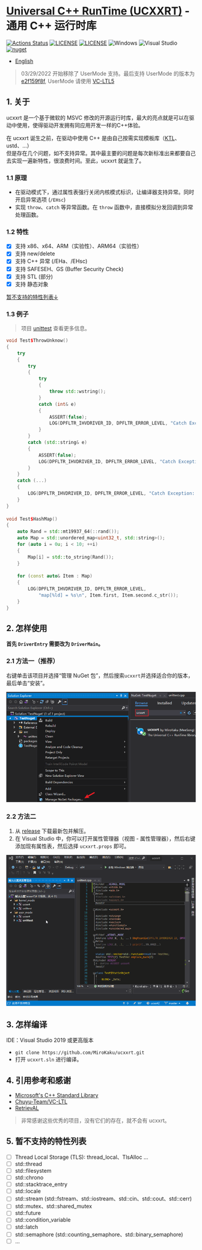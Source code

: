 # [Universal C++ RunTime (UCXXRT)](https://github.com/mirokaku/ucxxrt) - 通用 C++ 运行时库

[![Actions Status](https://github.com/MiroKaku/ucxxrt/workflows/CI/badge.svg)](https://github.com/MiroKaku/ucxxrt/actions)
[![LICENSE](https://img.shields.io/badge/license-MIT-blue.svg)](https://github.com/MiroKaku/ucxxrt/blob/master/LICENSE)
[![LICENSE](https://img.shields.io/badge/license-Anti%20996-blue.svg)](https://github.com/996icu/996.ICU/blob/master/LICENSE)
![Windows](https://img.shields.io/badge/Windows-7+-orange.svg)
![Visual Studio](https://img.shields.io/badge/Visual%20Studio-2019-purple.svg)
[![nuget](https://img.shields.io/nuget/v/ucxxrt)](https://www.nuget.org/packages/ucxxrt/)

* [English](https://github.com/MiroKaku/ucxxrt/blob/master/README.md)

> 03/29/2022 开始移除了 UserMode 支持。最后支持 UserMode 的版本为 [e2f159f8f](https://github.com/MiroKaku/ucxxrt/tree/e2f159f8f04a829359e3a057b70457121485b4dc), UserMode 请使用 [VC-LTL5](https://github.com/Chuyu-Team/VC-LTL5)

## 1. 关于

ucxxrt 是一个基于微软的 MSVC 修改的开源运行时库，最大的亮点就是可以在驱动中使用，使得驱动开发拥有同应用开发一样的C++体验。

在 ucxxrt 诞生之前，在驱动中使用 C++ 是由自己按需实现模板库（[KTL](https://github.com/MeeSong/KTL)、ustd、...）  
但是存在几个问题，如不支持异常。其中最主要的问题是每次新标准出来都要自己去实现一遍新特性，很浪费时间。至此，ucxxrt 就诞生了。

### 1.1 原理

* 在驱动模式下，通过属性表强行关闭内核模式标识，让编译器支持异常。同时开启异常选项 (`/EHsc`)
* 实现 `throw`、`catch` 等异常函数。在 `throw` 函数中，直接模拟分发回调到异常处理函数。

### 1.2 特性

- [x] 支持 x86、x64、ARM（实验性）、ARM64（实验性）
- [x] 支持 new/delete
- [x] 支持 C++ 异常 (/EHa、/EHsc)
- [x] 支持 SAFESEH、GS (Buffer Security Check)
- [x] 支持 STL (部分)
- [x] 支持 静态对象

[暂不支持的特性列表↓](#5-暂不支持的特性列表)

### 1.3 例子

> 项目 [unittest](https://github.com/MiroKaku/ucxxrt/blob/master/src/unittest.cpp) 查看更多信息。

```cpp
void Test$ThrowUnknow()
{
    try
    {
        try
        {
            try
            {
                throw std::wstring();
            }
            catch (int& e)
            {
                ASSERT(false);
                LOG(DPFLTR_IHVDRIVER_ID, DPFLTR_ERROR_LEVEL, "Catch Exception: %d\n", e);
            }
        }
        catch (std::string& e)
        {
            ASSERT(false);
            LOG(DPFLTR_IHVDRIVER_ID, DPFLTR_ERROR_LEVEL, "Catch Exception: %s\n", e.c_str());
        }
    }
    catch (...)
    {
        LOG(DPFLTR_IHVDRIVER_ID, DPFLTR_ERROR_LEVEL, "Catch Exception: ...\n");
    }
}

void Test$HashMap()
{
    auto Rand = std::mt19937_64(::rand());
    auto Map = std::unordered_map<uint32_t, std::string>();
    for (auto i = 0u; i < 10; ++i)
    {
        Map[i] = std::to_string(Rand());
    }

    for (const auto& Item : Map)
    {
        LOG(DPFLTR_IHVDRIVER_ID, DPFLTR_ERROR_LEVEL,
            "map[%ld] = %s\n", Item.first, Item.second.c_str());
    }
}
```

## 2. 怎样使用

**首先 `DriverEntry` 需要改为 `DriverMain`。**

### 2.1 方法一（推荐）

右键单击该项目并选择“管理 NuGet 包”，然后搜索`ucxxrt`并选择适合你的版本，最后单击“安装”。

![nuget](https://github.com/MiroKaku/ucxxrt/blob/master/readme/nuget.png?raw=true)

### 2.2 方法二

 1. 从 [release](https://github.com/MiroKaku/ucxxrt/releases) 下载最新包并解压。
 2. 在 Visual Studio 中，你可以打开属性管理器（视图 - 属性管理器），然后右键添加现有属性表，然后选择 `ucxxrt.props` 即可。

![使用方法](https://github.com/MiroKaku/ucxxrt/blob/master/readme/use.zh-cn.gif?raw=true)

## 3. 怎样编译

IDE：Visual Studio 2019 或更高版本

* `git clone https://github.com/MiroKaku/ucxxrt.git`
* 打开 `ucxxrt.sln` 进行编译。

## 4. 引用参考和感谢

* [Microsoft's C++ Standard Library](https://github.com/microsoft/stl)
* [Chuyu-Team/VC-LTL](https://github.com/Chuyu-Team/VC-LTL)
* [RetrievAL](https://github.com/SpoilerScriptsGroup/RetrievAL)

> 非常感谢这些优秀的项目，没有它们的存在，就不会有 ucxxrt。

## 5. 暂不支持的特性列表

- [ ] Thread Local Storage (TLS): thread_local、TlsAlloc ...
- [ ] std::thread
- [ ] std::filesystem
- [ ] std::chrono
- [ ] std::stacktrace_entry
- [ ] std::locale
- [ ] std::stream (std::fstream、std::iostream、std::cin、std::cout、std::cerr)
- [ ] std::mutex、std::shared_mutex
- [ ] std::future
- [ ] std::condition_variable
- [ ] std::latch
- [ ] std::semaphore (std::counting_semaphore、std::binary_semaphore)
- [ ] ...
